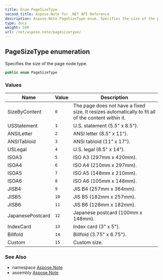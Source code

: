 ```yaml
---
title: Enum PageSizeType
second_title: Aspose.Note for .NET API Reference
description: Aspose.Note.PageSizeType enum. Specifies the size of the page node type
type: docs
weight: 540
url: /net/aspose.note/pagesizetype/
---
```

## PageSizeType enumeration

Specifies the size of the page node type.

```csharp
public enum PageSizeType
```

### Values

| Name | Value | Description |
| --- | --- | --- |
| SizeByContent | `0` | The page does not have a fixed size. It resizes automatically to fit all of the content within it. |
| USStatement | `1` | U.S. statement (5.5" x 8.5"). |
| ANSILetter | `2` | ANSI letter (8.5" x 11"). |
| ANSITabloid | `3` | ANSI tabloid (11" x 17"). |
| USLegal | `4` | U.S. legal (8.5" x 14"). |
| ISOA3 | `5` | ISO A3 (297mm x 420mm). |
| ISOA4 | `6` | ISO A4 (210mm x 297mm). |
| ISOA5 | `7` | ISO A5 (148mm x 210mm). |
| ISOA6 | `8` | ISO A6 (105mm x 148mm). |
| JISB4 | `9` | JIS B4 (257mm x 364mm). |
| JISB5 | `10` | JIS B5 (182mm x 257mm). |
| JISB6 | `11` | JIS B6 (128mm x 182mm). |
| JapanesePostcard | `12` | Japanese postcard (100mm x 148mm). |
| IndexCard | `13` | Index card (3" x 5"). |
| Billfold | `14` | Billfold (3.75" x 6.75"). |
| Custom | `15` | Custom size. |

### See Also

* namespace [Aspose.Note](../../aspose.note/)
* assembly [Aspose.Note](../../)


